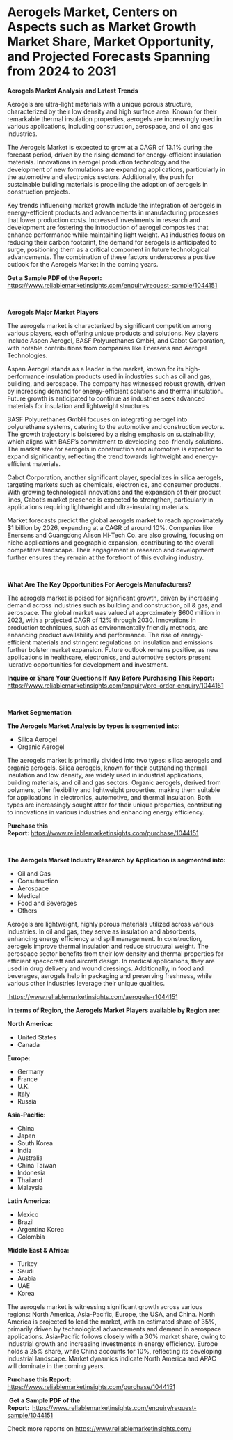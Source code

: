 <p><h1>Aerogels Market, Centers on Aspects such as Market Growth Market Share, Market Opportunity, and Projected Forecasts Spanning from 2024 to 2031</h1></p><p><strong>Aerogels Market Analysis and Latest Trends</strong></p>
<p><p>Aerogels are ultra-light materials with a unique porous structure, characterized by their low density and high surface area. Known for their remarkable thermal insulation properties, aerogels are increasingly used in various applications, including construction, aerospace, and oil and gas industries.</p><p>The Aerogels Market is expected to grow at a CAGR of 13.1% during the forecast period, driven by the rising demand for energy-efficient insulation materials. Innovations in aerogel production technology and the development of new formulations are expanding applications, particularly in the automotive and electronics sectors. Additionally, the push for sustainable building materials is propelling the adoption of aerogels in construction projects.</p><p>Key trends influencing market growth include the integration of aerogels in energy-efficient products and advancements in manufacturing processes that lower production costs. Increased investments in research and development are fostering the introduction of aerogel composites that enhance performance while maintaining light weight. As industries focus on reducing their carbon footprint, the demand for aerogels is anticipated to surge, positioning them as a critical component in future technological advancements. The combination of these factors underscores a positive outlook for the Aerogels Market in the coming years.</p></p>
<p><strong>Get a Sample PDF of the Report:&nbsp;</strong> <a href="https://www.reliablemarketinsights.com/enquiry/request-sample/1044151?utm_campaign=1197&utm_medium=2&utm_source=Github&utm_content=ia&utm_term=08112024&utm_id=aerogels">https://www.reliablemarketinsights.com/enquiry/request-sample/1044151</a></p>
<p>&nbsp;</p>
<p><strong>Aerogels Major Market Players</strong></p>
<p><p>The aerogels market is characterized by significant competition among various players, each offering unique products and solutions. Key players include Aspen Aerogel, BASF Polyurethanes GmbH, and Cabot Corporation, with notable contributions from companies like Enersens and Aerogel Technologies.</p><p>Aspen Aerogel stands as a leader in the market, known for its high-performance insulation products used in industries such as oil and gas, building, and aerospace. The company has witnessed robust growth, driven by increasing demand for energy-efficient solutions and thermal insulation. Future growth is anticipated to continue as industries seek advanced materials for insulation and lightweight structures.</p><p>BASF Polyurethanes GmbH focuses on integrating aerogel into polyurethane systems, catering to the automotive and construction sectors. The growth trajectory is bolstered by a rising emphasis on sustainability, which aligns with BASF’s commitment to developing eco-friendly solutions. The market size for aerogels in construction and automotive is expected to expand significantly, reflecting the trend towards lightweight and energy-efficient materials.</p><p>Cabot Corporation, another significant player, specializes in silica aerogels, targeting markets such as chemicals, electronics, and consumer products. With growing technological innovations and the expansion of their product lines, Cabot’s market presence is expected to strengthen, particularly in applications requiring lightweight and ultra-insulating materials.</p><p>Market forecasts predict the global aerogels market to reach approximately $1 billion by 2026, expanding at a CAGR of around 10%. Companies like Enersens and Guangdong Alison Hi-Tech Co. are also growing, focusing on niche applications and geographic expansion, contributing to the overall competitive landscape. Their engagement in research and development further ensures they remain at the forefront of this evolving industry.</p></p>
<p>&nbsp;</p>
<p><strong>What Are The Key Opportunities For Aerogels Manufacturers?</strong></p>
<p><p>The aerogels market is poised for significant growth, driven by increasing demand across industries such as building and construction, oil & gas, and aerospace. The global market was valued at approximately $600 million in 2023, with a projected CAGR of 12% through 2030. Innovations in production techniques, such as environmentally friendly methods, are enhancing product availability and performance. The rise of energy-efficient materials and stringent regulations on insulation and emissions further bolster market expansion. Future outlook remains positive, as new applications in healthcare, electronics, and automotive sectors present lucrative opportunities for development and investment.</p></p>
<p><strong>Inquire or Share Your Questions If Any Before Purchasing This Report:</strong> <a href="https://www.reliablemarketinsights.com/enquiry/pre-order-enquiry/1044151?utm_campaign=1197&utm_medium=2&utm_source=Github&utm_content=ia&utm_term=08112024&utm_id=aerogels">https://www.reliablemarketinsights.com/enquiry/pre-order-enquiry/1044151</a></p>
<p>&nbsp;</p>
<p><strong>Market Segmentation</strong></p>
<p><strong>The Aerogels Market Analysis by types is segmented into:</strong></p>
<p><ul><li>Silica Aerogel</li><li>Organic Aerogel</li></ul></p>
<p><p>The aerogels market is primarily divided into two types: silica aerogels and organic aerogels. Silica aerogels, known for their outstanding thermal insulation and low density, are widely used in industrial applications, building materials, and oil and gas sectors. Organic aerogels, derived from polymers, offer flexibility and lightweight properties, making them suitable for applications in electronics, automotive, and thermal insulation. Both types are increasingly sought after for their unique properties, contributing to innovations in various industries and enhancing energy efficiency.</p></p>
<p><strong>Purchase this Report:&nbsp;</strong><a href="https://www.reliablemarketinsights.com/purchase/1044151?utm_campaign=1197&utm_medium=2&utm_source=Github&utm_content=ia&utm_term=08112024&utm_id=aerogels">https://www.reliablemarketinsights.com/purchase/1044151</a></p>
<p>&nbsp;</p>
<p><strong>The Aerogels Market Industry Research by Application is segmented into:</strong></p>
<p><ul><li>Oil and Gas</li><li>Consutruction</li><li>Aerospace</li><li>Medical</li><li>Food and Beverages</li><li>Others</li></ul></p>
<p><p>Aerogels are lightweight, highly porous materials utilized across various industries. In oil and gas, they serve as insulation and absorbents, enhancing energy efficiency and spill management. In construction, aerogels improve thermal insulation and reduce structural weight. The aerospace sector benefits from their low density and thermal properties for efficient spacecraft and aircraft design. In medical applications, they are used in drug delivery and wound dressings. Additionally, in food and beverages, aerogels help in packaging and preserving freshness, while various other industries leverage their unique qualities.</p></p>
<p><a href="https://www.reliablemarketinsights.com/aerogels-r1044151?utm_campaign=1197&utm_medium=2&utm_source=Github&utm_content=ia&utm_term=08112024&utm_id=aerogels">&nbsp;https://www.reliablemarketinsights.com/aerogels-r1044151</a></p>
<p><strong>In terms of Region, the Aerogels Market Players available by Region are:</strong></p>
<p>
    <p> <strong> North America: </strong>
        <ul>
            <li>United States</li>
            <li>Canada</li>
        </ul>
        </p> 
    <p> <strong> Europe: </strong>
        <ul>
            <li>Germany</li>
            <li>France</li>
            <li>U.K.</li>
            <li>Italy</li>
            <li>Russia</li>
        </ul>
        </p> 
    <p> <strong> Asia-Pacific: </strong>
        <ul>
            <li>China</li>
            <li>Japan</li>
            <li>South Korea</li>
            <li>India</li>
            <li>Australia</li>
            <li>China Taiwan</li>
            <li>Indonesia</li>
            <li>Thailand</li>
            <li>Malaysia</li>
        </ul>
        </p> 
    <p> <strong> Latin America: </strong>
        <ul>
            <li>Mexico</li>
            <li>Brazil</li>
            <li>Argentina Korea</li>
            <li>Colombia</li>
        </ul>
        </p> 
    <p> <strong> Middle East & Africa: </strong>
        <ul>
            <li>Turkey</li>
            <li>Saudi</li>
            <li>Arabia</li>
            <li>UAE</li>
            <li>Korea</li>
        </ul>
    </p>
    </p>
<p><p>The aerogels market is witnessing significant growth across various regions: North America, Asia-Pacific, Europe, the USA, and China. North America is projected to lead the market, with an estimated share of 35%, primarily driven by technological advancements and demand in aerospace applications. Asia-Pacific follows closely with a 30% market share, owing to industrial growth and increasing investments in energy efficiency. Europe holds a 25% share, while China accounts for 10%, reflecting its developing industrial landscape. Market dynamics indicate North America and APAC will dominate in the coming years.</p></p>
<p><strong>Purchase this Report: </strong><a href="https://www.reliablemarketinsights.com/purchase/1044151?utm_campaign=1197&utm_medium=2&utm_source=Github&utm_content=ia&utm_term=08112024&utm_id=aerogels">https://www.reliablemarketinsights.com/purchase/1044151</a></p>
<p>&nbsp;<strong>Get a Sample PDF of the Report:&nbsp;&nbsp;</strong><a href="https://www.reliablemarketinsights.com/enquiry/request-sample/1044151?utm_campaign=1197&utm_medium=2&utm_source=Github&utm_content=ia&utm_term=08112024&utm_id=aerogels">https://www.reliablemarketinsights.com/enquiry/request-sample/1044151</a></p>
<p><strong></strong></p>
<p>Check more reports on <a href="https://www.reliablemarketinsights.com/?utm_campaign=1197&utm_medium=2&utm_source=Github&utm_content=ia&utm_term=08112024&utm_id=aerogels">https://www.reliablemarketinsights.com/</a></p>
